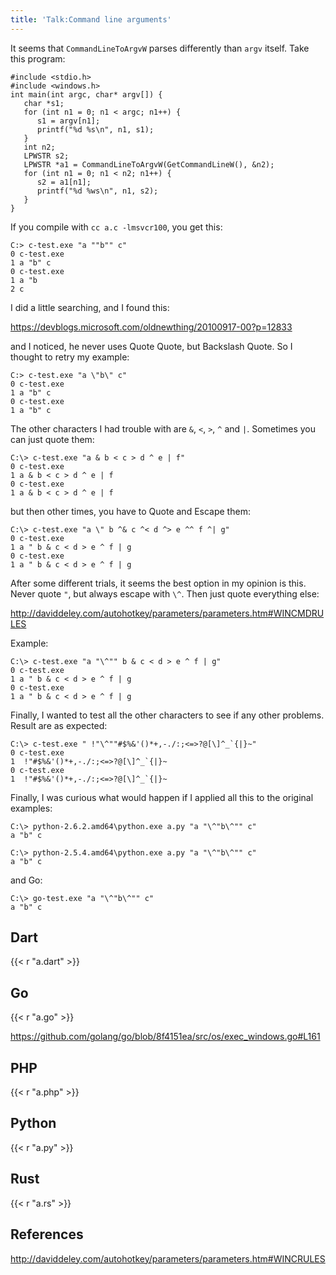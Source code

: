 ```yaml
---
title: 'Talk:Command line arguments'
---
```


It seems that `CommandLineToArgvW` parses differently than `argv` itself. Take
this program:

~~~
#include <stdio.h>
#include <windows.h>
int main(int argc, char* argv[]) {
   char *s1;
   for (int n1 = 0; n1 < argc; n1++) {
      s1 = argv[n1];
      printf("%d %s\n", n1, s1);
   }
   int n2;
   LPWSTR s2;
   LPWSTR *a1 = CommandLineToArgvW(GetCommandLineW(), &n2);
   for (int n1 = 0; n1 < n2; n1++) {
      s2 = a1[n1];
      printf("%d %ws\n", n1, s2);
   }
}
~~~

If you compile with `cc a.c -lmsvcr100`, you get this:

~~~
C:> c-test.exe "a ""b"" c"
0 c-test.exe
1 a "b" c
0 c-test.exe
1 a "b
2 c
~~~

I did a little searching, and I found this:

<https://devblogs.microsoft.com/oldnewthing/20100917-00?p=12833>

and I noticed, he never uses Quote Quote, but Backslash Quote. So I thought to
retry my example:

~~~
C:> c-test.exe "a \"b\" c"
0 c-test.exe
1 a "b" c
0 c-test.exe
1 a "b" c
~~~

The other characters I had trouble with are `&`, `<`, `>`, `^` and `|`.
Sometimes you can just quote them:

~~~
C:\> c-test.exe "a & b < c > d ^ e | f"
0 c-test.exe
1 a & b < c > d ^ e | f
0 c-test.exe
1 a & b < c > d ^ e | f
~~~

but then other times, you have to Quote and Escape them:

~~~
C:\> c-test.exe "a \" b ^& c ^< d ^> e ^^ f ^| g"
0 c-test.exe
1 a " b & c < d > e ^ f | g
0 c-test.exe
1 a " b & c < d > e ^ f | g
~~~

After some different trials, it seems the best option in my opinion is this.
Never quote `"`, but always escape with `\^`. Then just quote everything else:

<http://daviddeley.com/autohotkey/parameters/parameters.htm#WINCMDRULES>

Example:

~~~
C:\> c-test.exe "a "\^"" b & c < d > e ^ f | g"
0 c-test.exe
1 a " b & c < d > e ^ f | g
0 c-test.exe
1 a " b & c < d > e ^ f | g
~~~

Finally, I wanted to test all the other characters to see if any other problems.
Result are as expected:

~~~
C:\> c-test.exe " !"\^""#$%&'()*+,-./:;<=>?@[\]^_`{|}~"
0 c-test.exe
1  !"#$%&'()*+,-./:;<=>?@[\]^_`{|}~
0 c-test.exe
1  !"#$%&'()*+,-./:;<=>?@[\]^_`{|}~
~~~

Finally, I was curious what would happen if I applied all this to the original
examples:

~~~
C:\> python-2.6.2.amd64\python.exe a.py "a "\^"b\^"" c"
a "b" c

C:\> python-2.5.4.amd64\python.exe a.py "a "\^"b\^"" c"
a "b" c
~~~

and Go:

~~~
C:\> go-test.exe "a "\^"b\^"" c"
a "b" c
~~~

## Dart

{{< r "a.dart" >}}

## Go

{{< r "a.go" >}}

<https://github.com/golang/go/blob/8f4151ea/src/os/exec_windows.go#L161>

## PHP

{{< r "a.php" >}}

## Python

{{< r "a.py" >}}

## Rust

{{< r "a.rs" >}}

## References

<http://daviddeley.com/autohotkey/parameters/parameters.htm#WINCRULES>
